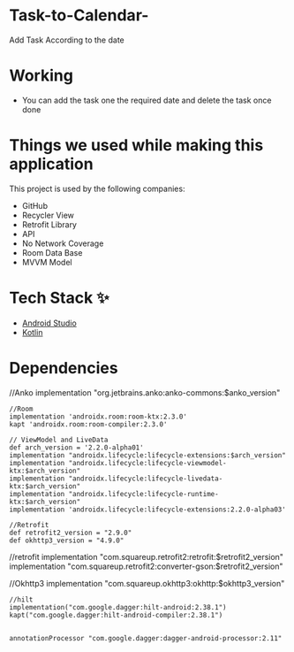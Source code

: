 # Task-to-Calendar-
Add Task According to the date 

# Working 
 * You can add the task one the required date and delete the task once done 

# Things we used while making this application
This project is used by the following companies:

* GitHub
* Recycler View
* Retrofit Library
* API
* No Network Coverage 
* Room Data Base 
* MVVM Model 

# Tech Stack ✨

* [Android Studio](https://developer.android.com/studio)
* [Kotlin](https://kotlinlang.org/)

# Dependencies

  //Anko
    implementation "org.jetbrains.anko:anko-commons:$anko_version"

    //Room
    implementation 'androidx.room:room-ktx:2.3.0'
    kapt 'androidx.room:room-compiler:2.3.0'

    // ViewModel and LiveData
    def arch_version = '2.2.0-alpha01'
    implementation "androidx.lifecycle:lifecycle-extensions:$arch_version"
    implementation "androidx.lifecycle:lifecycle-viewmodel-ktx:$arch_version"
    implementation "androidx.lifecycle:lifecycle-livedata-ktx:$arch_version"
    implementation "androidx.lifecycle:lifecycle-runtime-ktx:$arch_version"
    implementation 'androidx.lifecycle:lifecycle-extensions:2.2.0-alpha03'

    //Retrofit
    def retrofit2_version = "2.9.0"
    def okhttp3_version = "4.9.0"
//retrofit
    implementation "com.squareup.retrofit2:retrofit:$retrofit2_version"
    implementation "com.squareup.retrofit2:converter-gson:$retrofit2_version"

//Okhttp3
    implementation "com.squareup.okhttp3:okhttp:$okhttp3_version"

    //hilt
    implementation("com.google.dagger:hilt-android:2.38.1")
    kapt("com.google.dagger:hilt-android-compiler:2.38.1")


    annotationProcessor "com.google.dagger:dagger-android-processor:2.11"
